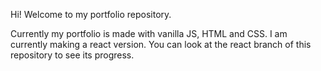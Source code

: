 Hi! Welcome to my portfolio repository.

Currently my portfolio is made with vanilla JS, HTML and CSS. I am currently making a react version. You can look at the react branch of this repository to see its progress. 
